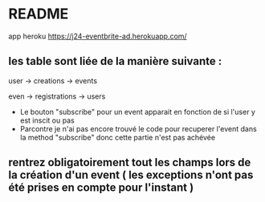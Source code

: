 # README
app heroku https://j24-eventbrite-ad.herokuapp.com/


## les table sont liée de la manière suivante :

user -> creations -> events

even -> registrations -> users

* Le bouton "subscribe" pour un event apparait en fonction de si l'user y est inscit ou pas
* Parcontre je n'ai pas encore trouvé le code pour recuperer l'event dans la method "subscribe" donc cette partie n'est pas achévée 

## rentrez obligatoirement tout les champs lors de la création d'un event ( les exceptions n'ont pas été prises en compte pour l'instant )
